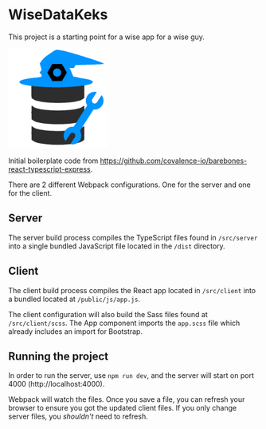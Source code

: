 # WiseDataKeks
This project is a starting point for a wise app for a wise guy.

<img src="https://github.com/xxxperimental/wisedatakeks/blob/master/wisedatakeks_logo.png" width="200" height="200" />

Initial boilerplate code from https://github.com/covalence-io/barebones-react-typescript-express.

There are 2 different Webpack configurations. One for the server and one for the client.

## Server
The server build process compiles the TypeScript files found in `/src/server` into a single bundled JavaScript file located in the `/dist` directory.

## Client
The client build process compiles the React app located in `/src/client` into a bundled located at `/public/js/app.js`.

The client configuration will also build the Sass files found at `/src/client/scss`. The App component imports the `app.scss` file which already includes an import for Bootstrap.

## Running the project
In order to run the server, use `npm run dev`, and the server will start on port 4000 (http://localhost:4000). 

Webpack will watch the files. Once you save a file, you can refresh your browser to ensure you got the updated client files. If you only change server files, you *shouldn't* need to refresh.
